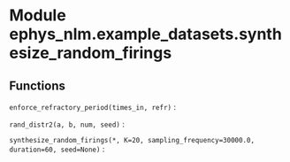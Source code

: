 Module ephys_nlm.example_datasets.synthesize_random_firings
===========================================================

Functions
---------

    
`enforce_refractory_period(times_in, refr)`
:   

    
`rand_distr2(a, b, num, seed)`
:   

    
`synthesize_random_firings(*, K=20, sampling_frequency=30000.0, duration=60, seed=None)`
: